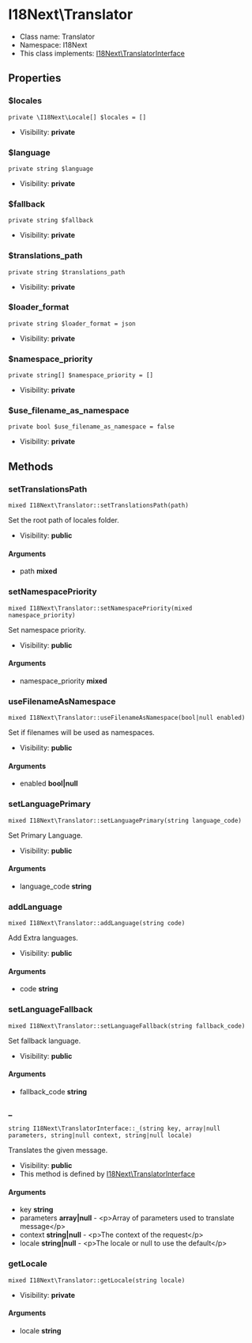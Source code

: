 I18Next\Translator
===============






* Class name: Translator
* Namespace: I18Next
* This class implements: [I18Next\TranslatorInterface](I18Next-TranslatorInterface.md)




Properties
----------


### $locales

    private \I18Next\Locale[] $locales = []





* Visibility: **private**


### $language

    private string $language





* Visibility: **private**


### $fallback

    private string $fallback





* Visibility: **private**


### $translations_path

    private string $translations_path





* Visibility: **private**


### $loader_format

    private string $loader_format = json





* Visibility: **private**


### $namespace_priority

    private string[] $namespace_priority = []





* Visibility: **private**


### $use_filename_as_namespace

    private bool $use_filename_as_namespace = false





* Visibility: **private**


Methods
-------


### setTranslationsPath

    mixed I18Next\Translator::setTranslationsPath(path)

Set the root path of locales folder.



* Visibility: **public**


#### Arguments
* path **mixed**



### setNamespacePriority

    mixed I18Next\Translator::setNamespacePriority(mixed namespace_priority)

Set namespace priority.



* Visibility: **public**


#### Arguments
* namespace_priority **mixed**



### useFilenameAsNamespace

    mixed I18Next\Translator::useFilenameAsNamespace(bool|null enabled)

Set if filenames will be used as namespaces.



* Visibility: **public**


#### Arguments
* enabled **bool|null**



### setLanguagePrimary

    mixed I18Next\Translator::setLanguagePrimary(string language_code)

Set Primary Language.



* Visibility: **public**


#### Arguments
* language_code **string**



### addLanguage

    mixed I18Next\Translator::addLanguage(string code)

Add Extra languages.



* Visibility: **public**


#### Arguments
* code **string**



### setLanguageFallback

    mixed I18Next\Translator::setLanguageFallback(string fallback_code)

Set fallback language.



* Visibility: **public**


#### Arguments
* fallback_code **string**



### _

    string I18Next\TranslatorInterface::_(string key, array|null parameters, string|null context, string|null locale)

Translates the given message.



* Visibility: **public**
* This method is defined by [I18Next\TranslatorInterface](I18Next-TranslatorInterface.md)


#### Arguments
* key **string**
* parameters **array|null** - &lt;p&gt;Array of parameters used to translate message&lt;/p&gt;
* context **string|null** - &lt;p&gt;The context of the request&lt;/p&gt;
* locale **string|null** - &lt;p&gt;The locale or null to use the default&lt;/p&gt;



### getLocale

    mixed I18Next\Translator::getLocale(string locale)





* Visibility: **private**


#### Arguments
* locale **string**


